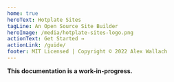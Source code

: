 ```yaml
---
home: true
heroText: Hotplate Sites
tagLine: An Open Source Site Builder
heroImage: /media/hotplate-sites-logo.png
actionText: Get Started →
actionLink: /guide/
footer: MIT Licensed | Copyright © 2022 Alex Wallach
---
```


**This documentation is a work-in-progress.**
